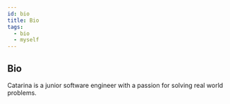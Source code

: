 ```yaml
---
id: bio
title: Bio
tags:
  - bio
  - myself
---
```


## Bio

Catarina is a junior software engineer with a passion for solving real world problems.